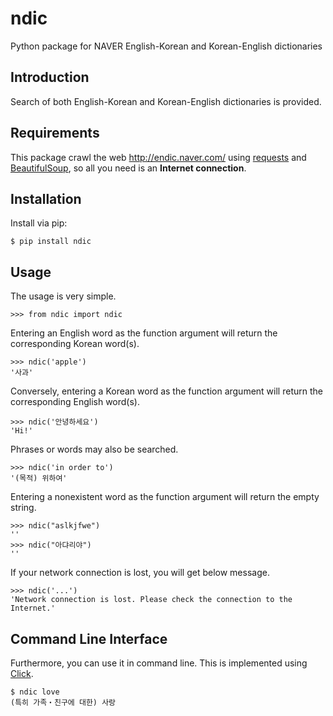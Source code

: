 # ndic
Python package for NAVER English-Korean and Korean-English dictionaries

## Introduction
Search of both English-Korean and Korean-English dictionaries is provided.

## Requirements
This package crawl the web <http://endic.naver.com/> using [requests](http://docs.python-requests.org/en/master/) and [BeautifulSoup](https://www.crummy.com/software/BeautifulSoup/bs4/doc/), so all you need is an **Internet connection**.


## Installation
Install via pip:

```
$ pip install ndic
```

## Usage
The usage is very simple.

```
>>> from ndic import ndic
```
Entering an English word as the function argument will return the corresponding Korean word(s).

```
>>> ndic('apple')
'사과'
```
Conversely, entering a Korean word as the function argument will return the corresponding English word(s).

```
>>> ndic('안녕하세요')
'Hi!'
```
Phrases or words may also be searched.

```
>>> ndic('in order to')
'(목적) 위하여'
```

Entering a nonexistent word as the function argument will return the empty string.

```
>>> ndic("aslkjfwe")
''
>>> ndic("아댜리야")
''
```

If your network connection is lost, you will get below message.

```
>>> ndic('...')
'Network connection is lost. Please check the connection to the Internet.'
```

## Command Line Interface
Furthermore, you can use it in command line. This is implemented using [Click](http://click.pocoo.org/5/).

```
$ ndic love
(특히 가족・친구에 대한) 사랑
```